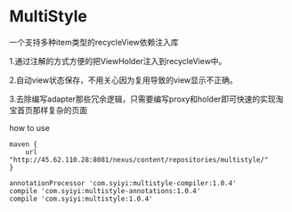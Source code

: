 # MultiStyle
一个支持多种item类型的recycleView依赖注入库

1.通过注解的方式方便的把ViewHolder注入到recycleView中。

2.自动view状态保存，不用关心因为复用导致的view显示不正确。

3.去除编写adapter那些冗余逻辑，只需要编写proxy和holder即可快速的实现淘宝首页那样复杂的页面

how to use

    maven {
        url "http://45.62.110.28:8081/nexus/content/repositories/multistyle/"
    }

    annotationProcessor 'com.syiyi:multistyle-compiler:1.0.4'
    compile 'com.syiyi:multistyle-annotations:1.0.4'
    compile 'com.syiyi:multistyle:1.0.4'
